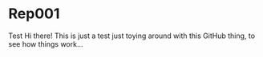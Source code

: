 # Rep001
Test
Hi there! This is just a test 
just toying around with this GitHub thing, to see how things work...
